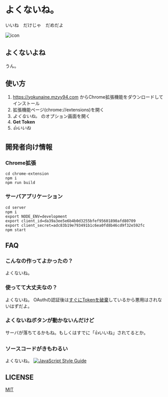 # よくないね。

いいね　だけじゃ　だめだよ

![icon](docs/icon.png)

## よくないよね

うん。

## 使い方

1. https://yokunaine.mzyy94.com からChrome拡張機能をダウンロードしてインストール
2. 拡張機能ページ(chrome://extensions)を開く
3. *よくないね。* のオプション画面を開く
4. **Get Token**
5. _👍いいね_

## 開発者向け情報

### Chrome拡張

```
cd chrome-extension
npm i
npm run build
```

### サーバアプリケーション

```
cd server
npm i
export NODE_ENV=development
export client_id=da39a3ee5e6b4b0d3255bfef95601890afd80709
export client_secret=adc83b19e793491b1c6ea0fd8b46cd9f32e592fc
npm start
```

## FAQ

### こんなの作ってよかったの？

よくないね。

### 使ってて大丈夫なの？

よくないね。
OAuthの認証後は[すぐにTokenを破棄](server/index.js#L61-L64)しているから悪用はされないはずだよ。

### よくないねボタンが動かないんだけど

サーバが落ちてるかもね。もしくはすでに「👍いいね」されてるとか。

### ソースコードがきもわるい

よくないね。
[![JavaScript Style Guide](https://cdn.rawgit.com/feross/standard/master/badge.svg)](https://github.com/feross/standard)

## LICENSE

[MIT](LICENSE)
